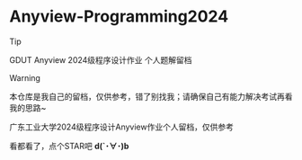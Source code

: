 # Anyview-Programming2024

> [!Tip]
>
> GDUT Anyview 2024级程序设计作业 个人题解留档

> [!warning]
>
> 本仓库是我自己的留档，仅供参考，错了别找我；请确保自己有能力解决考试再看我的思路~

广东工业大学2024级程序设计Anyview作业个人留档，仅供参考

看都看了，点个STAR吧 **d(`･∀･)b**

